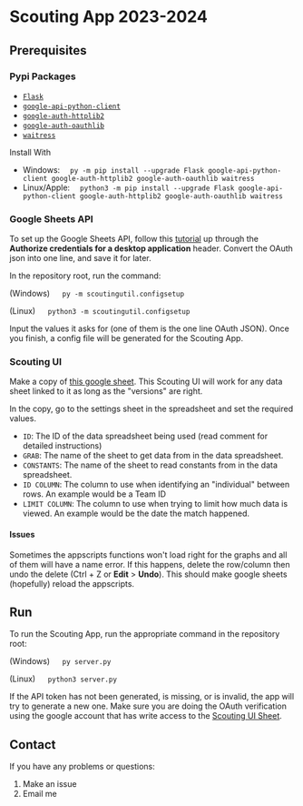 # Scouting App 2023-2024

## Prerequisites

### Pypi Packages

- [`Flask`](https://pypi.org/project/Flask)
- [`google-api-python-client`](https://pypi.org/project/google-api-python-client)
- [`google-auth-httplib2`](https://pypi.org/project/google-auth-httplib2)
- [`google-auth-oauthlib`](https://pypi.org/project/google-auth-oauthlib)
- [`waitress`](https://pypi.org/project/waitress)

Install With
- Windows:  &emsp;`py -m pip install --upgrade Flask google-api-python-client google-auth-httplib2 google-auth-oauthlib waitress`
- Linux/Apple: &emsp;`python3 -m pip install --upgrade Flask google-api-python-client google-auth-httplib2 google-auth-oauthlib waitress`

### Google Sheets API

To set up the Google Sheets API, follow this [tutorial](https://developers.google.com/sheets/api/quickstart/python) up through the **Authorize credentials for a desktop application** header. Convert the OAuth json into one line, and save it for later.

In the repository root, run the command:

(Windows) &emsp; `py -m scoutingutil.configsetup`

(Linux) &emsp; `python3 -m scoutingutil.configsetup`

Input the values it asks for (one of them is the one line OAuth JSON). Once you finish, a config file will be generated for the Scouting App.

### Scouting UI

Make a copy of [this google sheet](https://docs.google.com/spreadsheets/d/1uGZ_Y-TE_1au2BciUUOWUa7XV6pJXrmi6vW5y2W4v1Y/edit?usp=sharing). This Scouting UI will work for any data sheet linked to it as long as the "versions" are right.

In the copy, go to the settings sheet in the spreadsheet and set the required values.
- `ID`: The ID of the data spreadsheet being used (read comment for detailed instructions)
- `GRAB`: The name of the sheet to get data from in the data spreadsheet.
- `CONSTANTS`: The name of the sheet to read constants from in the data spreadsheet.
- `ID COLUMN`: The column to use when identifying an "individual" between rows. An example would be a Team ID
- `LIMIT COLUMN`: The column to use when trying to limit how much data is viewed. An example would be the date the match happened.

#### Issues

Sometimes the appscripts functions won't load right for the graphs and all of them will have a name error. If this happens, delete the row/column then undo the delete (Ctrl + Z or **Edit** > **Undo**). This should make google sheets (hopefully) reload the appscripts.


## Run

To run the Scouting App, run the appropriate command in the repository root:

(Windows) &emsp; `py server.py`

(Linux) &emsp; `python3 server.py`

If the API token has not been generated, is missing, or is invalid, the app will try to generate a new one. Make sure you are doing the OAuth verification using the google account that has write access to the [Scouting UI Sheet](#scouting-ui).

## Contact

If you have any problems or questions:

1. Make an issue
2. Email me
